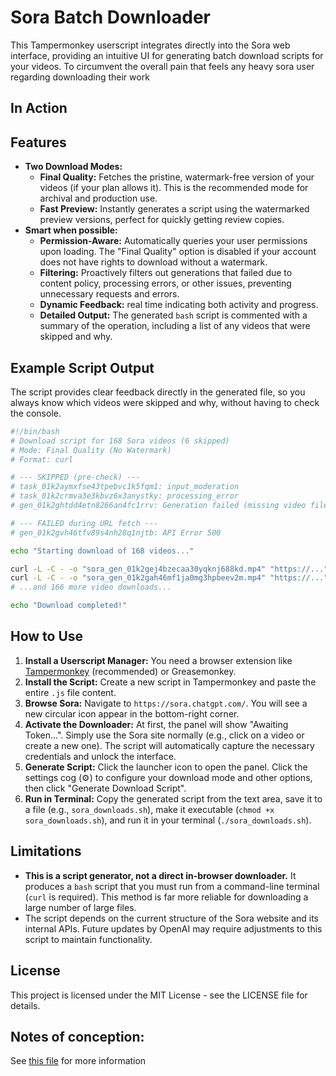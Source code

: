 # Sora Batch Downloader

This Tampermonkey userscript integrates directly into the Sora web interface, providing an intuitive UI for generating batch download scripts for your videos. 
To circumvent the overall pain that feels any heavy sora user regarding downloading their work

## In Action



## Features

-   **Two Download Modes:**
    -   **Final Quality:** Fetches the pristine, watermark-free version of your videos (if your plan allows it). This is the recommended mode for archival and production use.
    -   **Fast Preview:** Instantly generates a script using the watermarked preview versions, perfect for quickly getting review copies.
-   **Smart when possible:**
    -   **Permission-Aware:** Automatically queries your user permissions upon loading. The "Final Quality" option is disabled if your account does not have rights to download without a watermark.
    -   **Filtering:** Proactively filters out generations that failed due to content policy, processing errors, or other issues, preventing unnecessary requests and errors.
    -   **Dynamic Feedback:** real time indicating both activity and progress.
    -   **Detailed Output:** The generated `bash` script is commented with a summary of the operation, including a list of any videos that were skipped and why.

## Example Script Output

The script provides clear feedback directly in the generated file, so you always know which videos were skipped and why, without having to check the console.

```bash
#!/bin/bash
# Download script for 168 Sora videos (6 skipped)
# Mode: Final Quality (No Watermark)
# Format: curl

# --- SKIPPED (pre-check) ---
# task_01k2aymxfse43tpebvc1k5fqm1: input_moderation
# task_01k2crmva3e3kbvz6x3anystky: processing_error
# gen_01k2ghtdd4etn8266an4fc1rrv: Generation failed (missing video file)

# --- FAILED during URL fetch ---
# gen_01k2gvh46tfv89s4nh28q1njtb: API Error 500

echo "Starting download of 168 videos..."

curl -L -C - -o "sora_gen_01k2gej4bzecaa30yqknj688kd.mp4" "https://..."
curl -L -C - -o "sora_gen_01k2gah46mf1ja0mg3hpbeev2m.mp4" "https://..."
# ...and 166 more video downloads...

echo "Download completed!"
```

## How to Use

1.  **Install a Userscript Manager:** You need a browser extension like [Tampermonkey](https://www.tampermonkey.net/) (recommended) or Greasemonkey.
2.  **Install the Script:** Create a new script in Tampermonkey and paste the entire `.js` file content.
3.  **Browse Sora:** Navigate to `https://sora.chatgpt.com/`. You will see a new circular icon appear in the bottom-right corner.
4.  **Activate the Downloader:** At first, the panel will show "Awaiting Token...". Simply use the Sora site normally (e.g., click on a video or create a new one). The script will automatically capture the necessary credentials and unlock the interface.
5.  **Generate Script:** Click the launcher icon to open the panel. Click the settings cog (⚙️) to configure your download mode and other options, then click "Generate Download Script".
6.  **Run in Terminal:** Copy the generated script from the text area, save it to a file (e.g., `sora_downloads.sh`), make it executable (`chmod +x sora_downloads.sh`), and run it in your terminal (`./sora_downloads.sh`).

## Limitations

-   **This is a script generator, not a direct in-browser downloader.** It produces a `bash` script that you must run from a command-line terminal (`curl` is required). This method is far more reliable for downloading a large number of large files.
-   The script depends on the current structure of the Sora website and its internal APIs. Future updates by OpenAI may require adjustments to this script to maintain functionality.

## License

This project is licensed under the MIT License - see the LICENSE file for details.

## Notes of conception:
See [this file](.gemini.md) for more information